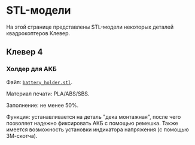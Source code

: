 # STL-модели

На этой странице представлены STL-модели некоторых деталей квадрокоптеров Клевер.

## Клевер 4

### Холдер для АКБ

Файл: [`battery_holder.stl`](https://github.com/CopterExpress/clever/raw/master/docs/assets/battery_holder.stl).

Материал печати: PLA/ABS/SBS.

Заполнение: не менее 50%.

Функция: устанавливается на деталь "дека монтажная", после чего позволяет надежно фиксировать АКБ с помощью ремешка. Также имеется возможность установки индикатора напряжения (с помощью 3М-скотча).
